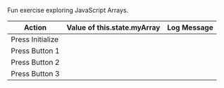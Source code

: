 Fun exercise exploring JavaScript Arrays.

Action|Value of this.state.myArray|Log Message
---|---|---
Press Initialize||
Press Button 1||
Press Button 2||
Press Button 3||


